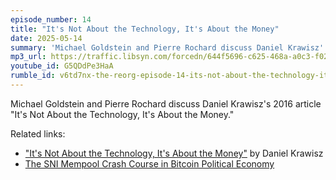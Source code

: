 ```yaml
---
episode_number: 14
title: "It's Not About the Technology, It's About the Money"
date: 2025-05-14
summary: 'Michael Goldstein and Pierre Rochard discuss Daniel Krawisz''s 2016 article "It''s Not About the Technology, It''s About the Money"'
mp3_url: https://traffic.libsyn.com/forcedn/644f5696-c625-468a-a0c3-f02493f7b768/thereorg-ep014-its-not-about-the-technology-its-about-the-money.mp3
youtube_id: G5QDdPe3HaA
rumble_id: v6td7nx-the-reorg-episode-14-its-not-about-the-technology-its-about-the-money
---
```


Michael Goldstein and Pierre Rochard discuss Daniel Krawisz's 2016 article "It's Not About the Technology, It's About the Money."

Related links:

- ["It's Not About the Technology, It's About the Money"](/mempool/its-not-about-the-technology-its-about-the-money/) by Daniel Krawisz
- [The SNI Mempool Crash Course in Bitcoin Political Economy](/crash-course/)
